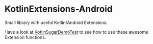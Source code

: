 # KotlinExtensions-Android
Small library with useful Kotlin/Android Extensions.

Have a look at [KotlinSugarDemoTest](kotlinsugardemo/src/test/java/dev/mko/kotlinsugardemo/KotlinSugarDemoTest.kt) to see how to use these awesome Extension functions.